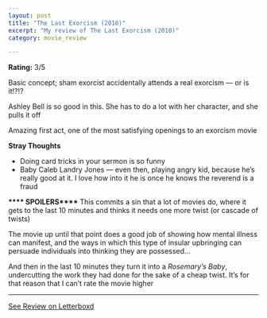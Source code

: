 ```yaml
---
layout: post
title: "The Last Exorcism (2010)"
excerpt: "My review of The Last Exorcism (2010)"
category: movie_review

---
```


**Rating:** 3/5

Basic concept; sham exorcist accidentally attends a real exorcism — or is it!?!?

Ashley Bell is so good in this. She has to do a lot with her character, and she pulls it off

Amazing first act, one of the most satisfying openings to an exorcism movie


<b>Stray Thoughts</b>
* Doing card tricks in your sermon is so funny
* Baby Caleb Landry Jones — even then, playing angry kid, because he’s really good at it. I love how into it he is once he knows the reverend is a fraud


<b>**** SPOILERS****</b>
This commits a sin that a lot of movies do, where it gets to the last 10 minutes and thinks it needs one more twist (or cascade of twists)

The movie up until that point does a good job of showing how mental illness can manifest, and the ways in which this type of insular upbringing can persuade individuals into thinking they are possessed…

And then in the last 10 minutes they turn it into a <i>Rosemary’s Baby</i>, undercutting the work they had done for the sake of a cheap twist. It’s for that reason that I can’t rate the movie higher

<hr>

[See Review on Letterboxd](https://boxd.it/405Hod)
